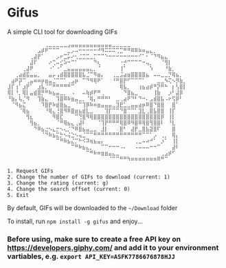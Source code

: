 # Gifus

A simple CLI tool for downloading GIFs

```
⠀⠀⠀⠀⠀⠀⠀⠀⠀⠀⢀⣀⣀⣀⣀⣀⣠⣤⣤⣤⣤⣤⣤⣤⣤⣤⣤⣤⣀⣀⣀⣀⣀⠀⠀⠀⠀⠀⠀⠀⠀⠀⠀⠀⠀⠀⠀⠀
⠀⠀⠀⠀⠀⠀⠀⠀⣠⡾⠟⠉⠉⠉⠀⠀⣀⡠⠤⠒⠒⠒⠒⠒⠚⠻⠭⠭⠭⢉⣉⠛⠛⠿⠿⠷⠶⣤⣄⡀⠀⠀⠀⠀⠀⠀⠀⠀
⠀⠀⠀⠀⠀⠀⢀⣼⡟⠁⠀⠀⠀⡠⠖⣉⡥⠔⢂⣈⣉⣉⣀⡉⠉⠉⠑⠒⠒⠒⠒⠒⠒⠒⠒⠊⠁⠂⠈⠙⠻⣦⣄⠀⠀⠀⠀⠀
⠀⠀⠀⠀⠀⠀⣼⠏⠀⠀⠀⠔⢉⠤⣊⠵⠒⠉⠁⠀⠀⠀⠀⠙⢆⠀⠀⠀⠀⠀⠐⡚⠉⠉⠉⠉⠒⢤⡀⠀⠀⠈⢻⡇⠀⠀⠀⠀
⠀⠀⠀⠀⢀⣼⠟⠀⠀⠀⠀⠐⠁⠐⠁⣀⣤⣤⣤⣤⣤⣤⣄⡀⠈⠀⠀⠀⠀⠀⢸⠁⠀⠀⠀⠀⠀⠀⠱⠀⠀⠀⠘⣷⡀⠀⠀⠀
⠀⠀⢀⣴⣾⣯⣤⣤⡀⠀⠀⣤⡤⢠⣾⣿⣿⣿⣿⣿⣧⣈⠉⠻⣶⡄⠀⠀⢀⣀⣨⣴⣶⣿⣿⣿⣿⣦⠀⠤⠤⣀⣀⡙⢿⣦⡀⠀
⠀⣴⠟⡽⠉⢀⣤⠶⠶⡶⣶⣤⣈⠉⠉⠁⢀⣠⡶⠀⠉⠙⠻⢿⠟⠁⠀⠀⠘⠛⣿⡟⠋⠉⠉⠉⠁⠀⠀⠀⣀⣀⠳⢍⠢⡻⣷⡀
⣸⡏⢰⠁⣰⡟⠁⠀⣰⣧⡈⠉⠛⠛⠛⠛⠛⠉⠀⠀⠀⠀⠀⠀⠀⠀⠀⠀⠀⠀⢿⣧⡀⠀⠀⢰⣦⣴⡾⠛⡝⠛⠓⠀⡆⢣⣿⡇
⢿⡇⠘⡀⢿⡇⣤⣾⣿⡛⠛⠷⣦⣤⣀⡀⠀⠠⠀⠀⠤⢷⡾⠟⠛⢀⠀⠀⠀⠀⠀⠙⣿⣦⣀⠀⠀⠀⠀⢸⣷⠀⠀⡰⠃⣼⡿⠀
⠘⣷⡄⢧⡈⠻⠀⠀⢹⣷⣄⠀⠀⢹⣿⠿⠷⣶⣤⣀⡀⠈⢿⡄⠛⠛⠛⠃⠀⣀⢀⣴⠟⠙⠃⠙⠒⠄⣠⣾⣿⣧⠠⠖⢫⡿⠃⠀
⠀⠈⠻⣦⣍⠀⠀⠀⠀⠹⣿⡟⠷⣾⣿⣦⣀⠀⠈⠉⢹⡿⠷⠶⣶⣤⣤⣤⣀⣹⣟⣁⣀⣤⣤⣴⡶⠿⣿⠙⣿⣿⠀⠀⣿⠁⠀⠀
⠀⠀⠀⠈⢿⣦⠀⠀⠀⠀⠘⢿⣄⢘⣿⠻⠿⣿⣶⣦⣾⣇⣀⠀⠀⠀⢹⡏⠉⠉⠙⣿⠉⠉⠁⣹⣇⢀⣿⣧⣿⣿⠀⢸⡏⠀⠀⠀
⠀⠀⠀⠀⠀⢻⣆⠀⠀⠀⠀⠀⠻⣿⣏⠀⠀⠀⠉⢙⣿⠻⢿⣿⣿⣿⣿⣿⣿⣿⣿⣿⣿⣿⣿⣿⣿⣿⣿⣿⣿⡿⠀⢸⡇⠀⠀⠀
⠀⠀⠀⠀⠀⠀⢻⣦⡀⠀⠀⠀⠀⠈⠛⢿⣦⣄⢀⣼⠇⠀⠀⠀⠈⢹⡟⠛⠛⠛⢿⣿⠿⠻⣿⠿⢿⣿⢻⣿⣿⠇⠀⠘⣇⠀⠀⠀
⠀⠀⠀⠀⠀⠀⠀⠙⠿⣦⣐⠢⣄⡒⠢⢄⡈⠙⠿⣿⣦⣤⣀⣀⠀⣸⡇⠀⠀⠀⣿⠃⠀⣼⡟⣀⣿⣧⣽⣿⠏⠀⠀⠀⣿⠀⠀⠀
⠀⠀⠀⠀⠀⠀⠀⠀⠀⠈⠙⠷⣦⣍⡓⠢⢬⣑⠢⢤⣈⠉⠉⠛⠛⠛⠛⠛⠛⠛⠛⠛⠛⠛⠛⠛⠉⠉⠁⡠⠀⢀⡀⠀⢿⡄⠀⠀
⠀⠀⠀⠀⠀⠀⠀⠀⠀⠀⠀⠀⠀⠉⠛⠷⣦⣌⡉⠓⠪⠽⢶⣦⣤⡄⠀⠀⠀⠀⠀⠀⠀⠀⢀⣀⠤⠴⠚⠁⠀⡰⠁⠀⢸⡇⠀⠀
⠀⠀⠀⠀⠀⠀⠀⠀⠀⠀⠀⠀⠀⠀⠀⠀⠀⠉⠛⠷⣦⣄⡀⠀⠀⠉⠉⠒⠒⠒⠠⠄⠀⠀⠠⠤⠤⠤⠒⠒⠉⠀⠀⠀⣼⠇⠀⠀
⠀⠀⠀⠀⠀⠀⠀⠀⠀⠀⠀⠀⠀⠀⠀⠀⠀⠀⠀⠀⠀⠉⠛⠷⠶⣶⣶⣤⣄⣀⠀⠀⠀⠀⠀⠀⠀⠀⠀⠀⠀⢀⣠⡾⠋⠀⠀⠀
⠀⠀⠀⠀⠀⠀⠀⠀⠀⠀⠀⠀⠀⠀⠀⠀⠀⠀⠀⠀⠀⠀⠀⠀⠀⠀⠀⠈⠉⠉⠛⠛⠳⠶⠶⠶⠶⠶⠶⠶⠿⠛⠉⠀⠀⠀⠀⠀

1. Request GIFs
2. Change the number of GIFs to download (current: 1)
3. Change the rating (current: g)
4. Change the search offset (current: 0)
5. Exit
```

By default, GIFs will be downloaded to the `~/Download` folder

To install, run `npm install -g gifus` and enjoy...

### Before using, make sure to create a free API key on <https://developers.giphy.com/> and add it to your environment vartiables, e.g. `export API_KEY=ASFK7786676878HJJ`
